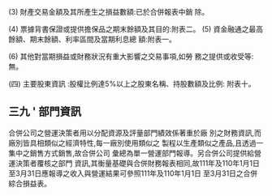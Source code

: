 (3) 財產交易金額及其所產生之損益數額:已於合併報表中銷 除。

(4) 票據背書保證或提供擔保品之期末餘額及其目的:附表二。 (5) 資金融通之最高餘額、期末餘額、利率區間及當期利息總 額:附表一。

(6) 其他對當期損益或財務狀況有重大影響之交易事項,如勞 務之提供或收受等:無。

(四) 主要股東資訊 :股權比例達5%以上之股東名稱、持股數額及比例:
附表十。

## 三九 ' 部門資訊

合併公司之營運決策者用以分配資源及評量部門績效係著重於廠 別之財務資訊,而廠別皆具相類似之經濟特性,每一廠別使用類似之 製程以生產類似之產品,且透過一集中之銷售方式銷售,故合併公司 彙總為單一營運部門報導。另合併公司提供給營運決策者覆核之部門 資訊,其衡量基礎與合併財務報表相同,故111年及110年1月1日 至3月31日應報導之收入與營運結果可參照111年及110年1月1日 至3月31日之合併綜合損益表。